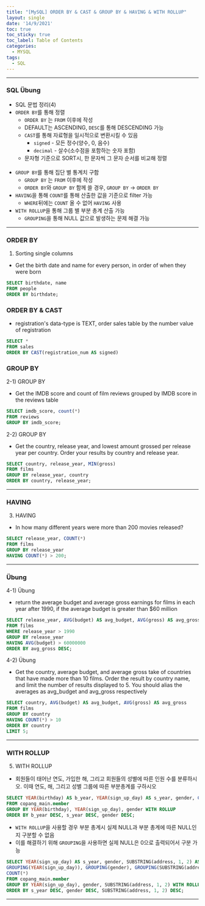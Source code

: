 ```yaml
---
title: "[MySQL] ORDER BY & CAST & GROUP BY & HAVING & WITH ROLLUP"
layout: single
date: '14/9/2021'
toc: true
toc_sticky: true
toc_label: Table of Contents
categories:
  - MYSQL
tags:
  - SQL
---
```


---
### SQL Übung 
* SQL 문법 정리(4)
* ```ORDER BY```를 통해 정렬
    * ```ORDER BY``` 는 ```FROM``` 이후에 작성
    * DEFAULT는 ASCENDING, ```DESC```를 통해 DESCENDING 가능
    * `CAST`를 통해 자료형을 일시적으로 변환시킬 수 있음
      * `signed` - 모든 정수(양수, 0, 음수)
      * `decimal` - 살수(소수점을 포함하는 숫자 포함)
    * 문자형 기준으로 SORT시, 한 문자씩 그 문자 순서를 비교해 정렬
<br><br>
* ```GROUP BY```를 통해 집단 별 통계치 구함
    * ```GROUP BY``` 는 ```FROM``` 이후에 작성
    * ```ORDER BY```와 ```GROUP BY``` 함께 쓸 경우, ```GROUP BY``` → ```ORDER BY```
* ```HAVING```을 통해 ```COUNT```를 통해 산출한 값을 기준으로 filter 가능
    * ```WHERE```뒤에는 ```COUNT``` 올 수 없어 ```HAVING``` 사용
* ```WITH ROLLUP```을 통해 그룹 별 부분 총계 산출 가능
    * `GROUPING`을 통해 NULL 값으로 발생하는 문제 해결 가능

---

### ORDER BY
1) Sorting single columns
* Get the birth date and name for every person, in order of when they were born

```sql
SELECT birthdate, name
FROM people
ORDER BY birthdate;
```

### ORDER BY & CAST
* registration's data-type is TEXT, order sales table by the number value of registration

```sql
SELECT *
FROM sales
ORDER BY CAST(registration_num AS signed)
```

### GROUP BY
2-1) GROUP BY
* Get the IMDB score and count of film reviews grouped by IMDB score in the reviews table

```sql
SELECT imdb_score, count(*)
FROM reviews
GROUP BY imdb_score;
```

2-2) GROUP BY
* Get the country, release year, and lowest amount grossed per release year per country. Order your results by country and release year.

```sql
SELECT country, release_year, MIN(gross)
FROM films
GROUP BY release_year, country
ORDER BY country, release_year;
```
---

### HAVING
3) HAVING
* In how many different years were more than 200 movies released?

```sql
SELECT release_year, COUNT(*)
FROM films
GROUP BY release_year
HAVING COUNT(*) > 200;
```
---

### Übung
4-1) Übung
* return the average budget and average gross earnings for films in each year after 1990, if the average budget is greater than $60 million

```sql
SELECT release_year, AVG(budget) AS avg_budget, AVG(gross) AS avg_gross
FROM films
WHERE release_year > 1990
GROUP BY release_year
HAVING AVG(budget) > 60000000
ORDER BY avg_gross DESC;
```

4-2) Übung
* Get the country, average budget, and average gross take of countries that have made more than 10 films. Order the result by country name, and limit the number of results displayed to 5. You should alias the averages as avg_budget and avg_gross respectively

```sql
SELECT country, AVG(budget) AS avg_budget, AVG(gross) AS avg_gross
FROM films
GROUP BY country
HAVING COUNT(*) > 10
ORDER BY country
LIMIT 5;
```

---

### WITH ROLLUP
5) WITH ROLLUP
* 회원들이 태어난 연도, 가입한 해, 그리고 회원들의 성별에 따른 인원 수를 분류하시오. 이때 연도, 해, 그리고 성별 그룹에 따른 부분총계를 구하시오

```sql
SELECT YEAR(birthday) AS b_year, YEAR(sign_up_day) AS s_year, gender, COUNT(*)
FROM copang_main.member
GROUP BY YEAR(birthday), YEAR(sign_up_day), gender WITH ROLLUP
ORDER BY b_year DESC, s_year DESC, gender DESC;
```

* `WITH ROLLUP`을 사용할 경우 부분 총계시 실제 NULL과 부분 총계에 따른 NULL인지 구분할 수 없음
* 이를 해결하기 위해 `GROUPING`을 사용하면 실제 NULL은 0으로 출력되어서 구분 가능

```sql
SELECT YEAR(sign_up_day) AS s_year, gender, SUBSTRING(address, 1, 2) AS region,
GROUPING(YEAR(sign_up_day)), GROUPING(gender), GROUPING(SUBSTRING(address, 1, 2)),
COUNT(*)
FROM copang_main.member
GROUP BY YEAR(sign_up_day), gender, SUBSTRING(address, 1, 2) WITH ROLLUP
ORDER BY s_year DESC, gender DESC, SUBSTRING(address, 1, 2) DESC;
```
---

